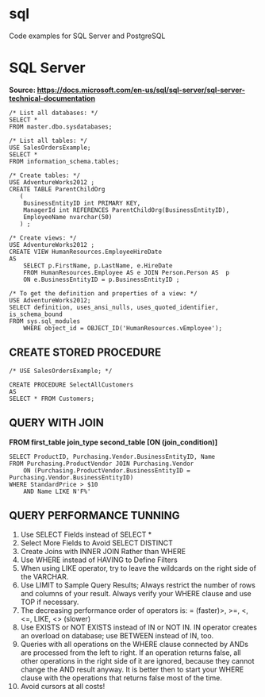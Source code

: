# sql
Code examples for SQL Server and PostgreSQL

# SQL Server

**Source: https://docs.microsoft.com/en-us/sql/sql-server/sql-server-technical-documentation**

```
/* List all databases: */
SELECT *
FROM master.dbo.sysdatabases;

/* List all tables: */
USE SalesOrdersExample;
SELECT *
FROM information_schema.tables;

/* Create tables: */
USE AdventureWorks2012 ;  
CREATE TABLE ParentChildOrg  
   (  
    BusinessEntityID int PRIMARY KEY,  
    ManagerId int REFERENCES ParentChildOrg(BusinessEntityID),  
    EmployeeName nvarchar(50)   
   ) ;

/* Create views: */
USE AdventureWorks2012 ;   
CREATE VIEW HumanResources.EmployeeHireDate  
AS  
    SELECT p.FirstName, p.LastName, e.HireDate  
    FROM HumanResources.Employee AS e JOIN Person.Person AS  p  
    ON e.BusinessEntityID = p.BusinessEntityID ;

/* To get the definition and properties of a view: */
USE AdventureWorks2012;  
SELECT definition, uses_ansi_nulls, uses_quoted_identifier, is_schema_bound  
FROM sys.sql_modules  
    WHERE object_id = OBJECT_ID('HumanResources.vEmployee');

```

## CREATE STORED PROCEDURE

```
/* USE SalesOrdersExample; */

CREATE PROCEDURE SelectAllCustomers
AS
SELECT * FROM Customers;

```

## QUERY WITH JOIN
**FROM first_table join_type second_table [ON (join_condition)]**

```
SELECT ProductID, Purchasing.Vendor.BusinessEntityID, Name
FROM Purchasing.ProductVendor JOIN Purchasing.Vendor
    ON (Purchasing.ProductVendor.BusinessEntityID = Purchasing.Vendor.BusinessEntityID)
WHERE StandardPrice > $10
    AND Name LIKE N'F%'
```

## QUERY PERFORMANCE TUNNING

1. Use SELECT Fields instead of SELECT *
2. Select More Fields to Avoid SELECT DISTINCT
3. Create Joins with INNER JOIN Rather than WHERE
4. Use WHERE instead of HAVING to Define Filters
5. When using LIKE operator, try to leave the wildcards on the right side of the VARCHAR.
6. Use LIMIT to Sample Query Results; Always restrict the number of rows and columns of your result. Always verify your WHERE clause and use TOP if necessary.
7. The decreasing performance order of operators is: = (faster)>, >=, <, <=, LIKE, <> (slower)
8. Use EXISTS or NOT EXISTS instead of IN or NOT IN. IN operator creates an overload on database; use BETWEEN instead of IN, too.
9. Queries with all operations on the WHERE clause connected by ANDs are processed from the left to right. If an operation returns false, all other operations in the right side of it are ignored, because they cannot change the AND result anyway. It is better then to start your WHERE clause with the operations that returns false most of the time.
10. Avoid cursors at all costs!

